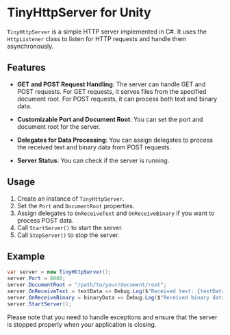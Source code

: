 # TinyHttpServer for Unity

`TinyHttpServer` is a simple HTTP server implemented in C#. It uses the `HttpListener` class to listen for HTTP requests and handle them asynchronously.

## Features

- **GET and POST Request Handling**: The server can handle GET and POST requests. For GET requests, it serves files from the specified document root. For POST requests, it can process both text and binary data.

- **Customizable Port and Document Root**: You can set the port and document root for the server.

- **Delegates for Data Processing**: You can assign delegates to process the received text and binary data from POST requests.

- **Server Status**: You can check if the server is running.

## Usage

1. Create an instance of `TinyHttpServer`.
2. Set the `Port` and `DocumentRoot` properties.
3. Assign delegates to `OnReceiveText` and `OnReceiveBinary` if you want to process POST data.
4. Call `StartServer()` to start the server.
5. Call `StopServer()` to stop the server.

## Example

```csharp
var server = new TinyHttpServer();
server.Port = 8080;
server.DocumentRoot = "/path/to/your/document/root";
server.OnReceiveText = textData => Debug.Log($"Received text: {textData}");
server.OnReceiveBinary = binaryData => Debug.Log($"Received binary data of length: {binaryData.Length}");
server.StartServer();
```

Please note that you need to handle exceptions and ensure that the server is stopped properly when your application is closing.
```
